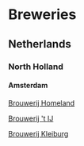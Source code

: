 # Breweries

## Netherlands

### North Holland

#### Amsterdam

[Brouwerij Homeland]()

[Brouwerij 't IJ]()

[Brouwerij Kleiburg]()
